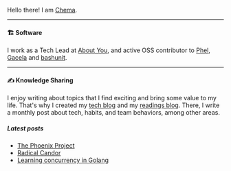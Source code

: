 Hello there! I am 
<span title="Why? {Che: Jose, ma: Maria}">
    <a target="_blank" href="https://chemaclass.com/">Chema</a>.
</span>

---

#### 🏗 Software

I work as a <span title="The most inspiring and personal fashion online shop in Europe">Tech Lead at <a target="_blank" href="https://aboutyou.com/">About You</a></span>, 
and active OSS contributor 
to <span title="A Functional Programming language that transpiles to PHP"><a target="_blank" href="https://phel-lang.org">Phel</a></span>,
<span title="A library that helps you build modular PHP applications"><a target="_blank" href="https://gacela-project.com/">Gacela</a></span>
and <span title="A simple testing library for bash scripts"><a target="_blank" href="https://bashunit.typeddevs.com/">bashunit</a></span>.

---

#### ✍️ Knowledge Sharing

I enjoy writing about topics that I find exciting and bring some value to my life. That's why I created my [tech blog](https://chemaclass.es/blog/) and my [readings blog](https://chemaclass.es/readings/). There, I write a monthly post about tech, habits, and team behaviors, among other areas.

##### Latest posts

<!-- BLOG-POST-LIST:START -->
- [The Phoenix Project](https://chemaclass.com/readings/the-phoenix-project/)
- [Radical Candor](https://chemaclass.com/readings/radical-candor/)
- [Learning concurrency in Golang](https://chemaclass.com/blog/learning-concurrency-in-golang/)
<!-- BLOG-POST-LIST:END -->
